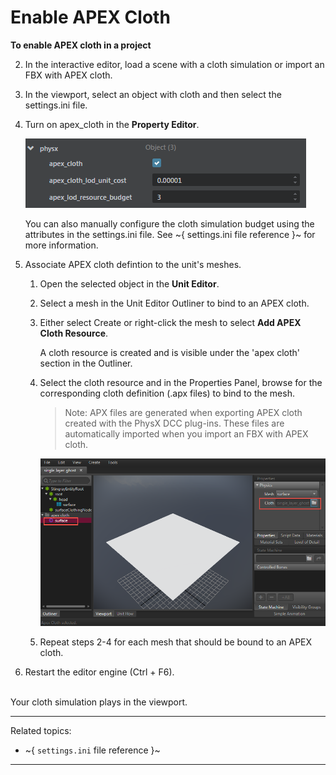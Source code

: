 # Enable APEX Cloth

**To enable APEX cloth in a project**

2. In the interactive editor, load a scene with a cloth simulation or import an FBX with APEX cloth.

3. In the viewport, select an object with cloth and then select the settings.ini file.

4. Turn on apex_cloth in the **Property Editor**.

	![](../images/settings_apex_cloth.png)

	You can also manually configure the cloth simulation budget using the attributes in the settings.ini file. See ~{ settings.ini file reference }~ for more information.

5. Associate APEX cloth defintion to the unit's meshes.

	1. Open the selected object in the **Unit Editor**.
	2. Select a mesh in the Unit Editor Outliner to bind to an APEX cloth.
	3. Either select Create or right-click the mesh to select **Add APEX Cloth Resource**.

		A cloth resource is created and is visible under the 'apex cloth' section in the Outliner.
	4. Select the cloth resource and in the Properties Panel, browse for the corresponding cloth definition (.apx files) to bind to the mesh.

		>Note: APX files are generated when exporting APEX cloth created with the PhysX DCC plug-ins. These files are automatically imported when you import an FBX with APEX cloth.

	 	![](../images/apex_cloth_bind.png)

	5. Repeat steps 2-4 for each mesh that should be bound to an APEX cloth.

6. Restart the editor engine (Ctrl + F6).
<br>
Your cloth simulation plays in the viewport.

---
Related topics:
- ~{ `settings.ini` file reference }~
---
